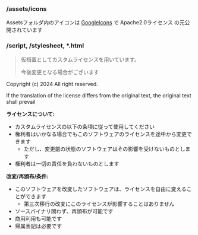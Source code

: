 ### /assets/icons

Assetsフォルダ内のアイコンは [GoogleIcons](https://github.com/google/material-design-icons) で Apache2.0ライセンス の元公開されています

### /script, /stylesheet, *.html

> 仮措置としてカスタムライセンスを用いています。
>
> 今後変更となる場合がございます

Copyright (c) 2024 All right reserved.

If the translation of the license differs from the original text, the original text shall prevail

**ライセンスについて:**
- カスタムライセンスの以下の条項に従って使用してください
- 権利者はいかなる場合でもこのソフトウェアのライセンスを途中から変更できます
    - ただし、変更前の状態のソフトウェアはその影響を受けないものとします
- 権利者は一切の責任を負わないものとします

**改変/再頒布/条件:**
- このソフトウェアを改変したソフトウェアは、ライセンスを自由に変えることができます
    - 第三次移行の改変にこのライセンスが影響することはありません
- ソースバイナリ問わず、再頒布が可能です
- 商用利用も可能です
- 帰属表記は必要です
